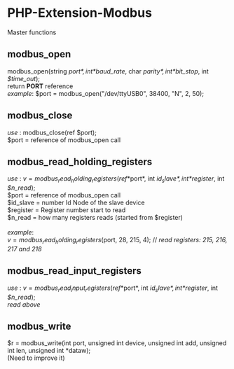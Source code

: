 # PHP-Extension-Modbus

Master functions

## modbus_open
modbus_open(string *$port*, int *$baud_rate*, char *$parity*, int *$bit_stop*, int *$time_out*);<br>
return __PORT__ reference<br>
_example_: $port = modbus_open("/dev/ttyUSB0", 38400, "N", 2, 50);

## modbus_close
_use_ : modbus_close(ref $port);<br>
$port = reference of modbus_open call

## modbus_read_holding_registers
_use_ : $v = modbus_read_holding_registers(ref *$port*, int *$id_slave*, int *$register*, int *$n_read*);<br>
$port = reference of modbus_open call<br>
$id_slave = number Id Node of the slave device<br>
$register = Register number start to read<br>
$n_read = how many registers reads (started from $register)<br>
<br>
_example_:<br>
$v = modbus_read_holding_registers($port, 28, 215, 4); // _read registers: 215, 216, 217 and 218_

## modbus_read_input_registers
_use_ : $v = modbus_read_input_registers(ref *$port*, int *$id_slave*, int *$register*, int *$n_read*);<br>
_read above_

## modbus_write
$r = modbus_write(int port, unsigned int device, unsigned int add, unsigned int len, unsigned int *dataw);<br>
(Need to improve it)
